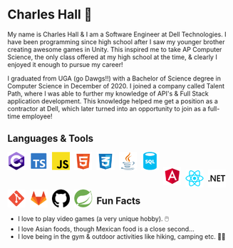 # Charles Hall 🚀

My name is Charles Hall & I am a Software Engineer at Dell Technologies. I have been programming since high school after I saw my younger brother creating awesome games in Unity. This inspired me to take AP Computer Science, the only class offered at my high school at the time, & clearly I enjoyed it enough to pursue my career! 

I graduated from UGA (go Dawgs!!) with a Bachelor of Science degree in Computer Science in December of 2020. I joined a company called Talent Path, where I was able to further my knowledge of API's & Full Stack application development. This knowledge helped me get a position as a contractor at Dell, which later turned into an opportunity to join as a full-time employee!

## Languages & Tools
<img align="left" alt="C Sharp" width="40px" style="padding-right:10px;" src="images\c-sharp.svg"/>
<img align="left" alt="TypeScript" width="40px" style="padding-right:10px;" src="images\typescript.svg"/>
<img align="left" alt="JavaScript" width="40px" style="padding-right:10px;" src="images\javascript.svg"/>
<img align="left" alt="HTML" width="40px" style="padding-right:10px;" src="images\html-5.svg"/>
<img align="left" alt="CSS" width="40px" style="padding-right:10px;" src="images\css-3.svg"/>
<img align="left" alt="Java" width="40px" style="padding-right:10px;" src="images\java.svg"/>
<img align="left" alt="SQL" width="40px" style="padding-right:10px;" src="images\sql.svg"/>

<br>
<br>

<img align="left" alt="Angular" width="40px" style="padding-right:10px;" src="images\angular.svg"/>
<img align="left" alt="React" width="40px" style="padding-top:5px; padding-right:10px;" src="images\react.svg"/>
<img align="left" alt="Dot Net" width="40px" style="padding-top:5px; padding-right:10px;" src="images\dotnet.svg"/>
<img align="left" alt="Git" width="40px" style="padding-top:5px; padding-right:10px;" src="images\git.svg"/>
<img align="left" alt="Gitlab" width="40px" style="padding-top:5px; padding-right:10px;" src="images\gitlab.svg"/>
<img align="left" alt="GitHub" width="40px" style="padding-top:5px; padding-right:10px;" src="images\github.svg"/>
<img align="left" alt="Spring" width="40px" style="padding-top:5px; padding-right:10px;" src="images\spring.svg"/>

<br>
<br>

## Fun Facts
- I love to play video games (a very unique hobby). 🖱️
- I love Asian foods, though Mexican food is a close second...
- I love being in the gym & outdoor activities like hiking, camping etc. 🏋️‍♂️
